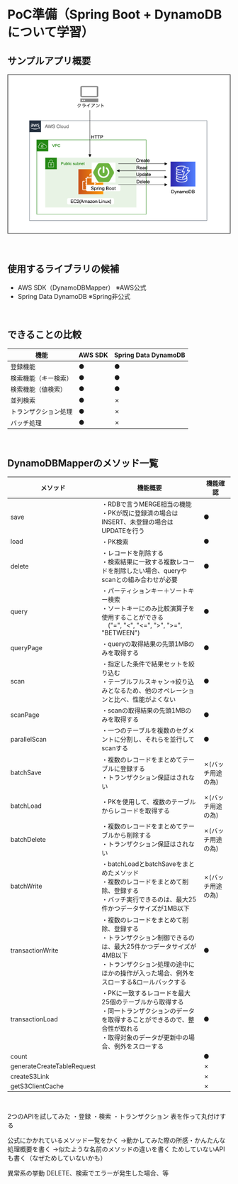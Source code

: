 # PoC準備（Spring Boot + DynamoDBについて学習）

## サンプルアプリ概要
![アプリ構成図](./awsDesign.png) 

<br/>

## 使用するライブラリの候補
- AWS SDK（DynamoDBMapper） ※AWS公式
- Spring Data DynamoDB ※Spring非公式

<br/>

## できることの比較
| 機能         | AWS SDK | Spring Data DynamoDB |
| ---------- | ------- | -------------------- |
| 登録機能       | ●       | ●                    |
| 検索機能（キー検索） | ●       | ●                    |
| 検索機能（値検索）  | ●       | ●                    |
| 並列検索       | ●       | ✗                    |
| トランザクション処理 | ●       | ✗                    |
|      バッチ処理      | ●        |  ✗                    |

<br/>

## DynamoDBMapperのメソッド一覧
| メソッド                       | 機能概要                                                                                       | 機能確認       |
| -------------------------- | ------------------------------------------------------------------------------------------ | ---------- |
| save                       | ・RDBで言うMERGE相当の機能<br>・PKが既に登録済の場合はINSERT、未登録の場合はUPDATEを行う                                  | ●          |
| load                       | ・PK検索                                                                                      | ●          |
| delete                     | ・レコードを削除する<br>・検索結果に一致する複数レコードを削除したい場合、queryやscanとの組み合わせが必要                                | ●          |
| query                      | ・パーティションキー＋ソートキー検索<br>・ソートキーにのみ比較演算子を使用することができる<br>　("=", "<", "<=", ">", ">=", "BETWEEN") | ●          |
| queryPage                  |・queryの取得結果の先頭1MBのみを取得する                                                                   | ●          |
| scan                       | ・指定した条件で結果セットを絞り込む<br>・テーブルフルスキャン→絞り込みとなるため、他のオペレーションと比べ、性能がよくない                                                                                           | ●          |
| scanPage                   | ・scanの取得結果の先頭1MBのみを取得する                                                                                           | ●          |
| parallelScan               |・一つのテーブルを複数のセグメントに分割し、それらを並行してscanする                                                                                            | ●          |
| batchSave                  |              ・複数のレコードをまとめてテーブルに登録する<br>・トランザクション保証はされない                                                                              | ✗(バッチ用途の為) |
| batchLoad                  |             ・PKを使用して、複数のテーブルからレコードを取得する                                                                               | ✗(バッチ用途の為) |
| batchDelete                | ・複数のレコードをまとめてテーブルから削除する<br>・トランザクション保証はされない                                                                                           | ✗(バッチ用途の為) |
| batchWrite                 |        ・batchLoadとbatchSaveをまとめたメソッド<br>・複数のレコードをまとめて削除、登録する<br>・バッチ実行できるのは、最大25件かつデータサイズが1MB以下                                                                                    | ✗(バッチ用途の為) |
| transactionWrite           |  ・複数のレコードをまとめて削除、登録する<br>・トランザクション制御できるのは、最大25件かつデータサイズが4MB以下<br>・トランザクション処理の途中にほかの操作が入った場合、例外をスローする&ロールバックする                                                                                          | ●          |
| transactionLoad            | ・PKに一致するレコードを最大25個のテーブルから取得する<br>・同一トランザクションのデータを取得することができるので、整合性が取れる<br>・取得対象のデータが更新中の場合、例外をスローする                                                                                           | ●          |
| count                      |                                                                                            | ●          |
| generateCreateTableRequest |                                                                                            | ✗          |
| createS3Link               |                                                                                            | ✗          |
| getS3ClientCache           |                                                                                            | ✗          |

<br/>




2つのAPIを試してみた
・登録
・検索
・トランザクション
表を作って丸付けする

公式にかかれているメソッド一覧をかく
→動かしてみた際の所感・かんたんな処理概要を書く
→似たような名前のメソッドの違いを書く
ためしていないAPIも書く（なぜためしていないかも）

異常系の挙動
DELETE、検索でエラーが発生した場合、等






